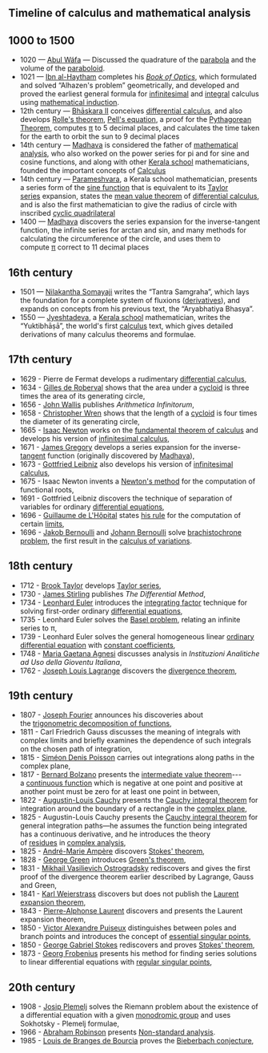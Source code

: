 <h2>Timeline of calculus and mathematical analysis </h2>
<h2><span id="1000_to_1500" class="mw-headline">1000 to 1500</span></h2>
<ul>
<li>1020 &mdash;&nbsp;<a class="mw-redirect" title="Abul W&aacute;fa" href="https://en.wikipedia.org/wiki/Abul_W%C3%A1fa">Abul W&aacute;fa</a>&nbsp;&mdash; Discussed the quadrature of the&nbsp;<a title="Parabola" href="https://en.wikipedia.org/wiki/Parabola">parabola</a>&nbsp;and the volume of the&nbsp;<a title="Paraboloid" href="https://en.wikipedia.org/wiki/Paraboloid">paraboloid</a>.</li>
<li>1021 &mdash;&nbsp;<a title="Ibn al-Haytham" href="https://en.wikipedia.org/wiki/Ibn_al-Haytham">Ibn al-Haytham</a>&nbsp;completes his&nbsp;<em><a title="Book of Optics" href="https://en.wikipedia.org/wiki/Book_of_Optics">Book of Optics</a></em>, which formulated and solved &ldquo;Alhazen's problem&rdquo; geometrically, and developed and proved the earliest general formula for&nbsp;<a title="Infinitesimal" href="https://en.wikipedia.org/wiki/Infinitesimal">infinitesimal</a>&nbsp;and&nbsp;<a title="Integral" href="https://en.wikipedia.org/wiki/Integral">integral</a>&nbsp;calculus using&nbsp;<a title="Mathematical induction" href="https://en.wikipedia.org/wiki/Mathematical_induction">mathematical induction</a>.</li>
<li>12th century &mdash;&nbsp;<a title="Bhāskara II" href="https://en.wikipedia.org/wiki/Bh%C4%81skara_II">Bhāskara II</a>&nbsp;conceives&nbsp;<a title="Differential calculus" href="https://en.wikipedia.org/wiki/Differential_calculus">differential calculus</a>, and also develops&nbsp;<a title="Rolle's theorem" href="https://en.wikipedia.org/wiki/Rolle%27s_theorem">Rolle's theorem</a>,&nbsp;<a title="Pell's equation" href="https://en.wikipedia.org/wiki/Pell%27s_equation">Pell's equation</a>, a proof for the&nbsp;<a class="mw-redirect" title="Pythagorean Theorem" href="https://en.wikipedia.org/wiki/Pythagorean_Theorem">Pythagorean Theorem</a>, computes&nbsp;<a title="Pi" href="https://en.wikipedia.org/wiki/Pi">&pi;</a>&nbsp;to 5 decimal places, and calculates the time taken for the earth to orbit the sun to 9 decimal places</li>
<li>14th century &mdash;&nbsp;<a title="Madhava of Sangamagrama" href="https://en.wikipedia.org/wiki/Madhava_of_Sangamagrama">Madhava</a>&nbsp;is considered the father of&nbsp;<a title="Mathematical analysis" href="https://en.wikipedia.org/wiki/Mathematical_analysis">mathematical analysis</a>, who also worked on the power series for pi and for sine and cosine functions, and along with other&nbsp;<a title="Kerala school of astronomy and mathematics" href="https://en.wikipedia.org/wiki/Kerala_school_of_astronomy_and_mathematics">Kerala school</a>&nbsp;mathematicians, founded the important concepts of&nbsp;<a title="Calculus" href="https://en.wikipedia.org/wiki/Calculus">Calculus</a></li>
<li>14th century &mdash;&nbsp;<a title="Parameshvara" href="https://en.wikipedia.org/wiki/Parameshvara">Parameshvara</a>, a Kerala school mathematician, presents a series form of the&nbsp;<a class="mw-redirect" title="Sine function" href="https://en.wikipedia.org/wiki/Sine_function">sine function</a>&nbsp;that is equivalent to its&nbsp;<a title="Taylor series" href="https://en.wikipedia.org/wiki/Taylor_series">Taylor series</a>&nbsp;expansion, states the&nbsp;<a title="Mean value theorem" href="https://en.wikipedia.org/wiki/Mean_value_theorem">mean value theorem</a>&nbsp;of&nbsp;<a title="Differential calculus" href="https://en.wikipedia.org/wiki/Differential_calculus">differential calculus</a>, and is also the first mathematician to give the radius of circle with inscribed&nbsp;<a title="Cyclic quadrilateral" href="https://en.wikipedia.org/wiki/Cyclic_quadrilateral">cyclic quadrilateral</a></li>
<li>1400 &mdash;&nbsp;<a title="Madhava of Sangamagrama" href="https://en.wikipedia.org/wiki/Madhava_of_Sangamagrama">Madhava</a>&nbsp;discovers the series expansion for the inverse-tangent function, the infinite series for arctan and sin, and many methods for calculating the circumference of the circle, and uses them to compute&nbsp;<a title="Pi" href="https://en.wikipedia.org/wiki/Pi">&pi;</a>&nbsp;correct to 11 decimal places</li>
</ul>
<h2><span id="16th_century" class="mw-headline">16th century</span></h2>
<ul>
<li>1501 &mdash;&nbsp;<a title="Nilakantha Somayaji" href="https://en.wikipedia.org/wiki/Nilakantha_Somayaji">Nilakantha Somayaji</a>&nbsp;writes the &ldquo;Tantra Samgraha&rdquo;, which lays the foundation for a complete system of fluxions (<a title="Derivative" href="https://en.wikipedia.org/wiki/Derivative">derivatives</a>), and expands on concepts from his previous text, the &ldquo;Aryabhatiya Bhasya&rdquo;.</li>
<li>1550 &mdash;&nbsp;<a class="mw-redirect" title="Jyeshtadeva" href="https://en.wikipedia.org/wiki/Jyeshtadeva">Jyeshtadeva</a>, a&nbsp;<a title="Kerala school of astronomy and mathematics" href="https://en.wikipedia.org/wiki/Kerala_school_of_astronomy_and_mathematics">Kerala school</a>&nbsp;mathematician, writes the &ldquo;Yuktibhāṣā&rdquo;, the world's first&nbsp;<a title="Calculus" href="https://en.wikipedia.org/wiki/Calculus">calculus</a>&nbsp;text, which gives detailed derivations of many calculus theorems and formulae.</li>
</ul>
<h2><span id="17th_century" class="mw-headline">17th century</span></h2>
<ul>
<li>1629 - Pierre de Fermat develops a rudimentary&nbsp;<a title="Differential calculus" href="https://en.wikipedia.org/wiki/Differential_calculus">differential calculus</a>,</li>
<li>1634 -&nbsp;<a title="Gilles de Roberval" href="https://en.wikipedia.org/wiki/Gilles_de_Roberval">Gilles de Roberval</a>&nbsp;shows that the area under a&nbsp;<a title="Cycloid" href="https://en.wikipedia.org/wiki/Cycloid">cycloid</a>&nbsp;is three times the area of its generating circle,</li>
<li>1656 -&nbsp;<a title="John Wallis" href="https://en.wikipedia.org/wiki/John_Wallis">John Wallis</a>&nbsp;publishes&nbsp;<em>Arithmetica Infinitorum</em>,</li>
<li>1658 -&nbsp;<a title="Christopher Wren" href="https://en.wikipedia.org/wiki/Christopher_Wren">Christopher Wren</a>&nbsp;shows that the length of a&nbsp;<a title="Cycloid" href="https://en.wikipedia.org/wiki/Cycloid">cycloid</a>&nbsp;is four times the diameter of its generating circle,</li>
<li>1665 -&nbsp;<a title="Isaac Newton" href="https://en.wikipedia.org/wiki/Isaac_Newton">Isaac Newton</a>&nbsp;works on the&nbsp;<a title="Fundamental theorem of calculus" href="https://en.wikipedia.org/wiki/Fundamental_theorem_of_calculus">fundamental theorem of calculus</a>&nbsp;and develops his version of&nbsp;<a class="mw-redirect" title="Infinitesimal calculus" href="https://en.wikipedia.org/wiki/Infinitesimal_calculus">infinitesimal calculus</a>,</li>
<li>1671 -&nbsp;<a class="mw-redirect" title="James Gregory (astronomer and mathematician)" href="https://en.wikipedia.org/wiki/James_Gregory_(astronomer_and_mathematician)">James Gregory</a>&nbsp;develops a series expansion for the inverse-<a class="mw-redirect" title="Tangent (trigonometric function)" href="https://en.wikipedia.org/wiki/Tangent_(trigonometric_function)">tangent</a>&nbsp;function (originally discovered by&nbsp;<a title="Madhava of Sangamagrama" href="https://en.wikipedia.org/wiki/Madhava_of_Sangamagrama">Madhava</a>),</li>
<li>1673 -&nbsp;<a class="mw-redirect" title="Gottfried Leibniz" href="https://en.wikipedia.org/wiki/Gottfried_Leibniz">Gottfried Leibniz</a>&nbsp;also develops his version of&nbsp;<a class="mw-redirect" title="Infinitesimal calculus" href="https://en.wikipedia.org/wiki/Infinitesimal_calculus">infinitesimal calculus</a>,</li>
<li>1675 - Isaac Newton invents a&nbsp;<a title="Newton's method" href="https://en.wikipedia.org/wiki/Newton%27s_method">Newton's method</a>&nbsp;for the computation of functional roots,</li>
<li>1691 - Gottfried Leibniz discovers the technique of separation of variables for ordinary&nbsp;<a title="Differential equation" href="https://en.wikipedia.org/wiki/Differential_equation">differential equations</a>,</li>
<li>1696 -&nbsp;<a class="mw-redirect" title="Guillaume Fran&ccedil;ois Antoine, Marquis de l'H&ocirc;pital" href="https://en.wikipedia.org/wiki/Guillaume_Fran%C3%A7ois_Antoine,_Marquis_de_l%27H%C3%B4pital">Guillaume de L'H&ocirc;pital</a>&nbsp;states&nbsp;<a title="L'H&ocirc;pital's rule" href="https://en.wikipedia.org/wiki/L%27H%C3%B4pital%27s_rule">his rule</a>&nbsp;for the computation of certain&nbsp;<a title="Limit (mathematics)" href="https://en.wikipedia.org/wiki/Limit_(mathematics)">limits</a>,</li>
<li>1696 -&nbsp;<a class="mw-redirect" title="Jakob Bernoulli" href="https://en.wikipedia.org/wiki/Jakob_Bernoulli">Jakob Bernoulli</a>&nbsp;and&nbsp;<a title="Johann Bernoulli" href="https://en.wikipedia.org/wiki/Johann_Bernoulli">Johann Bernoulli</a>&nbsp;solve&nbsp;<a title="Brachistochrone curve" href="https://en.wikipedia.org/wiki/Brachistochrone_curve">brachistochrone problem</a>, the first result in the&nbsp;<a title="Calculus of variations" href="https://en.wikipedia.org/wiki/Calculus_of_variations">calculus of variations</a>.</li>
</ul>
<h2><span id="18th_century" class="mw-headline">18th century</span></h2>
<ul>
<li>1712 -&nbsp;<a title="Brook Taylor" href="https://en.wikipedia.org/wiki/Brook_Taylor">Brook Taylor</a>&nbsp;develops&nbsp;<a title="Taylor series" href="https://en.wikipedia.org/wiki/Taylor_series">Taylor series</a>,</li>
<li>1730 -&nbsp;<a title="James Stirling (mathematician)" href="https://en.wikipedia.org/wiki/James_Stirling_(mathematician)">James Stirling</a>&nbsp;publishes&nbsp;<em>The Differential Method</em>,</li>
<li>1734 -&nbsp;<a title="Leonhard Euler" href="https://en.wikipedia.org/wiki/Leonhard_Euler">Leonhard Euler</a>&nbsp;introduces the&nbsp;<a title="Integrating factor" href="https://en.wikipedia.org/wiki/Integrating_factor">integrating factor</a>&nbsp;technique for solving first-order ordinary&nbsp;<a title="Differential equation" href="https://en.wikipedia.org/wiki/Differential_equation">differential equations</a>,</li>
<li>1735 - Leonhard Euler solves the&nbsp;<a title="Basel problem" href="https://en.wikipedia.org/wiki/Basel_problem">Basel problem</a>, relating an infinite series to &pi;,</li>
<li>1739 - Leonhard Euler solves the general homogeneous linear&nbsp;<a title="Ordinary differential equation" href="https://en.wikipedia.org/wiki/Ordinary_differential_equation">ordinary differential equation</a>&nbsp;with&nbsp;<a class="mw-redirect" title="Constant coefficients" href="https://en.wikipedia.org/wiki/Constant_coefficients">constant coefficients</a>,</li>
<li>1748 -&nbsp;<a title="Maria Gaetana Agnesi" href="https://en.wikipedia.org/wiki/Maria_Gaetana_Agnesi">Maria Gaetana Agnesi</a>&nbsp;discusses analysis in&nbsp;<em>Instituzioni Analitiche ad Uso della Gioventu Italiana</em>,</li>
<li>1762 -&nbsp;<a class="mw-redirect" title="Joseph Louis Lagrange" href="https://en.wikipedia.org/wiki/Joseph_Louis_Lagrange">Joseph Louis Lagrange</a>&nbsp;discovers the&nbsp;<a title="Divergence theorem" href="https://en.wikipedia.org/wiki/Divergence_theorem">divergence theorem</a>,</li>
</ul>
<h2><span id="19th_century" class="mw-headline">19th century</span></h2>
<ul>
<li>1807 -&nbsp;<a title="Joseph Fourier" href="https://en.wikipedia.org/wiki/Joseph_Fourier">Joseph Fourier</a>&nbsp;announces his discoveries about the&nbsp;<a title="Fourier series" href="https://en.wikipedia.org/wiki/Fourier_series">trigonometric decomposition of functions</a>,</li>
<li>1811 - Carl Friedrich Gauss discusses the meaning of integrals with complex limits and briefly examines the dependence of such integrals on the chosen path of integration,</li>
<li>1815 -&nbsp;<a title="Sim&eacute;on Denis Poisson" href="https://en.wikipedia.org/wiki/Sim%C3%A9on_Denis_Poisson">Sim&eacute;on Denis Poisson</a>&nbsp;carries out integrations along paths in the complex plane,</li>
<li>1817 -&nbsp;<a title="Bernard Bolzano" href="https://en.wikipedia.org/wiki/Bernard_Bolzano">Bernard Bolzano</a>&nbsp;presents the&nbsp;<a title="Intermediate value theorem" href="https://en.wikipedia.org/wiki/Intermediate_value_theorem">intermediate value theorem</a>---a&nbsp;<a title="Continuous function" href="https://en.wikipedia.org/wiki/Continuous_function">continuous function</a>&nbsp;which is negative at one point and positive at another point must be zero for at least one point in between,</li>
<li>1822 -&nbsp;<a title="Augustin-Louis Cauchy" href="https://en.wikipedia.org/wiki/Augustin-Louis_Cauchy">Augustin-Louis Cauchy</a>&nbsp;presents the&nbsp;<a class="mw-redirect" title="Cauchy integral theorem" href="https://en.wikipedia.org/wiki/Cauchy_integral_theorem">Cauchy integral theorem</a>&nbsp;for integration around the boundary of a rectangle in the&nbsp;<a title="Complex plane" href="https://en.wikipedia.org/wiki/Complex_plane">complex plane</a>,</li>
<li>1825 - Augustin-Louis Cauchy presents the&nbsp;<a class="mw-redirect" title="Cauchy integral theorem" href="https://en.wikipedia.org/wiki/Cauchy_integral_theorem">Cauchy integral theorem</a>&nbsp;for general integration paths&mdash;he assumes the function being integrated has a continuous derivative, and he introduces the theory of&nbsp;<a title="Residue (complex analysis)" href="https://en.wikipedia.org/wiki/Residue_(complex_analysis)">residues</a>&nbsp;in&nbsp;<a title="Complex analysis" href="https://en.wikipedia.org/wiki/Complex_analysis">complex analysis</a>,</li>
<li>1825 -&nbsp;<a title="Andr&eacute;-Marie Amp&egrave;re" href="https://en.wikipedia.org/wiki/Andr%C3%A9-Marie_Amp%C3%A8re">Andr&eacute;-Marie Amp&egrave;re</a>&nbsp;discovers&nbsp;<a title="Stokes' theorem" href="https://en.wikipedia.org/wiki/Stokes%27_theorem">Stokes' theorem</a>,</li>
<li>1828 -&nbsp;<a title="George Green (mathematician)" href="https://en.wikipedia.org/wiki/George_Green_(mathematician)">George Green</a>&nbsp;introduces&nbsp;<a title="Green's theorem" href="https://en.wikipedia.org/wiki/Green%27s_theorem">Green's theorem</a>,</li>
<li>1831 -&nbsp;<a class="mw-redirect" title="Mikhail Vasilievich Ostrogradsky" href="https://en.wikipedia.org/wiki/Mikhail_Vasilievich_Ostrogradsky">Mikhail Vasilievich Ostrogradsky</a>&nbsp;rediscovers and gives the first proof of the divergence theorem earlier described by Lagrange, Gauss and Green,</li>
<li>1841 -&nbsp;<a title="Karl Weierstrass" href="https://en.wikipedia.org/wiki/Karl_Weierstrass">Karl Weierstrass</a>&nbsp;discovers but does not publish the&nbsp;<a class="mw-redirect" title="Laurent expansion theorem" href="https://en.wikipedia.org/wiki/Laurent_expansion_theorem">Laurent expansion theorem</a>,</li>
<li>1843 -&nbsp;<a class="mw-redirect" title="Pierre-Alphonse Laurent" href="https://en.wikipedia.org/wiki/Pierre-Alphonse_Laurent">Pierre-Alphonse Laurent</a>&nbsp;discovers and presents the Laurent expansion theorem,</li>
<li>1850 -&nbsp;<a class="mw-redirect" title="Victor Alexandre Puiseux" href="https://en.wikipedia.org/wiki/Victor_Alexandre_Puiseux">Victor Alexandre Puiseux</a>&nbsp;distinguishes between poles and branch points and introduces the concept of&nbsp;<a class="mw-redirect" title="Mathematical singularity" href="https://en.wikipedia.org/wiki/Mathematical_singularity">essential singular points</a>,</li>
<li>1850 -&nbsp;<a title="Sir George Stokes, 1st Baronet" href="https://en.wikipedia.org/wiki/Sir_George_Stokes,_1st_Baronet">George Gabriel Stokes</a>&nbsp;rediscovers and proves&nbsp;<a title="Stokes' theorem" href="https://en.wikipedia.org/wiki/Stokes%27_theorem">Stokes' theorem</a>,</li>
<li>1873 -&nbsp;<a class="mw-redirect" title="Georg Frobenius" href="https://en.wikipedia.org/wiki/Georg_Frobenius">Georg Frobenius</a>&nbsp;presents his method for finding series solutions to linear differential equations with&nbsp;<a title="Regular singular point" href="https://en.wikipedia.org/wiki/Regular_singular_point">regular singular points</a>,</li>
</ul>
<h2><span id="20th_century" class="mw-headline">20th century</span></h2>
<ul>
<li>1908 -&nbsp;<a title="Josip Plemelj" href="https://en.wikipedia.org/wiki/Josip_Plemelj">Josip Plemelj</a>&nbsp;solves the Riemann problem about the existence of a differential equation with a given&nbsp;<a class="mw-redirect" title="Monodromic group" href="https://en.wikipedia.org/wiki/Monodromic_group">monodromic group</a>&nbsp;and uses Sokhotsky - Plemelj formulae,</li>
<li>1966 -&nbsp;<a title="Abraham Robinson" href="https://en.wikipedia.org/wiki/Abraham_Robinson">Abraham Robinson</a>&nbsp;presents&nbsp;<a class="mw-redirect" title="Non-standard analysis" href="https://en.wikipedia.org/wiki/Non-standard_analysis">Non-standard analysis</a>.</li>
<li>1985 -&nbsp;<a title="Louis de Branges de Bourcia" href="https://en.wikipedia.org/wiki/Louis_de_Branges_de_Bourcia">Louis de Branges de Bourcia</a>&nbsp;proves the&nbsp;<a class="mw-redirect" title="Bieberbach conjecture" href="https://en.wikipedia.org/wiki/Bieberbach_conjecture">Bieberbach conjecture</a>,</li>
</ul>
